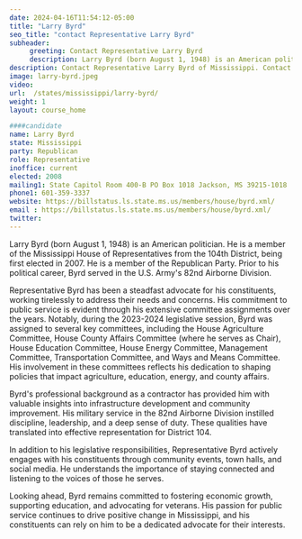 ```yaml
---
date: 2024-04-16T11:54:12-05:00
title: "Larry Byrd"
seo_title: "contact Representative Larry Byrd"
subheader:
     greeting: Contact Representative Larry Byrd
     description: Larry Byrd (born August 1, 1948) is an American politician. He is a member of the Mississippi House of Representatives from the 104th District, being first elected in 2007. He is a member of the Republican Party.
description: Contact Representative Larry Byrd of Mississippi. Contact information for Larry Byrd includes email address, phone number, and mailing address.
image: larry-byrd.jpeg
video:
url:  /states/mississippi/larry-byrd/
weight: 1
layout: course_home

####candidate
name: Larry Byrd
state: Mississippi
party: Republican
role: Representative
inoffice: current
elected: 2008
mailing1: State Capitol Room 400-B PO Box 1018 Jackson, MS 39215-1018
phone1: 601-359-3337
website: https://billstatus.ls.state.ms.us/members/house/byrd.xml/
email : https://billstatus.ls.state.ms.us/members/house/byrd.xml/
twitter:
---
```


Larry Byrd (born August 1, 1948) is an American politician. He is a member of the Mississippi House of Representatives from the 104th District, being first elected in 2007. He is a member of the Republican Party. Prior to his political career, Byrd served in the U.S. Army's 82nd Airborne Division.

Representative Byrd has been a steadfast advocate for his constituents, working tirelessly to address their needs and concerns. His commitment to public service is evident through his extensive committee assignments over the years. Notably, during the 2023-2024 legislative session, Byrd was assigned to several key committees, including the House Agriculture Committee, House County Affairs Committee (where he serves as Chair), House Education Committee, House Energy Committee, Management Committee, Transportation Committee, and Ways and Means Committee. His involvement in these committees reflects his dedication to shaping policies that impact agriculture, education, energy, and county affairs.

Byrd's professional background as a contractor has provided him with valuable insights into infrastructure development and community improvement. His military service in the 82nd Airborne Division instilled discipline, leadership, and a deep sense of duty. These qualities have translated into effective representation for District 104.

In addition to his legislative responsibilities, Representative Byrd actively engages with his constituents through community events, town halls, and social media. He understands the importance of staying connected and listening to the voices of those he serves.

Looking ahead, Byrd remains committed to fostering economic growth, supporting education, and advocating for veterans. His passion for public service continues to drive positive change in Mississippi, and his constituents can rely on him to be a dedicated advocate for their interests.
